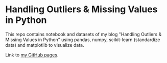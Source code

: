 # Handling Outliers & Missing Values in Python

This repo contains notebook and datasets of my blog "Handling Outliers &amp; Missing Values in Python" using pandas, numpy, scikit-learn (standardize data) and matplotlib to visualize data.

Link to [my GitHub pages](https://mohammad-agus.github.io/).
